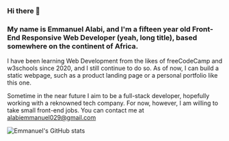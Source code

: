 
### Hi there 👋
<h3> My name is Emmanuel Alabi, and I'm a fifteen year old Front-End Responsive Web Developer (yeah, long title), based somewhere on the continent of Africa.</h3>
<p>

I have been learning Web Development from the likes of freeCodeCamp and w3schools since 2020, and I still continue to do so. As of now, I can build a static webpage, such as a product landing page or a personal portfolio like this one.

Sometime in the near future I aim to be a full-stack developer, hopefully working with a reknowned tech company. For now, however, I am willing to take small front-end jobs. You can contact me at alabiemmanuel029@gmail.com </p>

![Emmanuel's GitHub stats](https://github-readme-stats.vercel.app/api?username=emman29&show_icons=true&theme=dark)

<!--
**Emman29/emman29** is a ✨ _special_ ✨ repository because its `README.md` (this file) appears on your GitHub profile.

Here are some ideas to get you started:

- 🔭 I’m currently working on ...
- 🌱 I’m currently learning ...
- 👯 I’m looking to collaborate on ...
- 🤔 I’m looking for help with ...
- 💬 Ask me about ...
- 📫 How to reach me: ...
- 😄 Pronouns: ...
- ⚡ Fun fact: ...
-->
